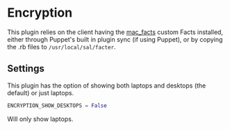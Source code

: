 # Encryption

This plugin relies on the client having the [mac_facts](https://github.com/grahamgilbert/grahamgilbert-mac_facts) custom Facts installed, either through Puppet's built in plugin sync (if using Puppet), or by copying the .rb files to ``/usr/local/sal/facter``.

## Settings

This plugin has the option of showing both laptops and desktops (the default) or just laptops.

``` python
ENCRYPTION_SHOW_DESKTOPS = False
```

Will only show laptops.
